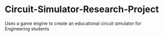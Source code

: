 # Circuit-Simulator-Research-Project
Uses a game engine to create an educational circuit simulator for Engineering students
